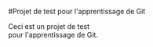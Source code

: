 #Projet de test pour l'apprentissage de Git

Ceci est un projet de test\
pour l'apprentissage de Git.

